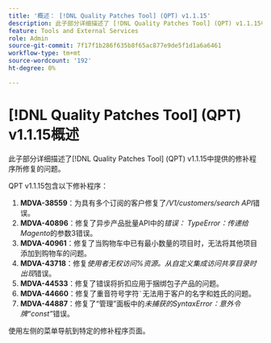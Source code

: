 ```yaml
---
title: '概述： [!DNL Quality Patches Tool] (QPT) v1.1.15'
description: 此子部分详细描述了 [!DNL Quality Patches Tool] (QPT) v1.1.15中提供的修补程序所修复的问题。
feature: Tools and External Services
role: Admin
source-git-commit: 7f17f1b286f635b8f65ac877e9de5f1d1a6a6461
workflow-type: tm+mt
source-wordcount: '192'
ht-degree: 0%

---
```


# [!DNL Quality Patches Tool] (QPT) v1.1.15概述

此子部分详细描述了[!DNL Quality Patches Tool] (QPT) v1.1.15中提供的修补程序所修复的问题。

QPT v1.1.15包含以下修补程序：

1. **MDVA-38559**：为具有多个订阅的客户修复了&#x200B;*/V1/customers/search API*&#x200B;错误。
1. **MDVA-40896**：修复了异步产品批量API中的&#x200B;*错误： TypeError：传递给Magento*&#x200B;的参数3错误。
1. **MDVA-40961**：修复了当购物车中已有最小数量的项目时，无法将其他项目添加到购物车的问题。
1. **MDVA-43718**：修复&#x200B;*使用者无权访问%资源。从自定义集成访问共享目录时出现*&#x200B;错误。
1. **MDVA-44533**：修复了错误将折扣应用于捆绑包子产品的问题。
1. **MDVA-44660**：修复了重音符号字符``` ` ```无法用于客户的名字和姓氏的问题。
1. **MDVA-44887**：修复了“管理”面板中的&#x200B;*未捕获的SyntaxError：意外令牌“const”*&#x200B;错误。

使用左侧的菜单导航到特定的修补程序页面。
